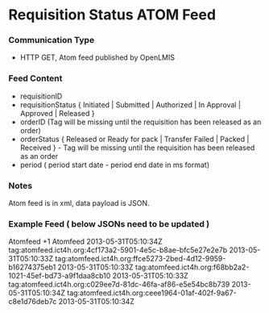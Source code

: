 # Requisition Status ATOM Feed

### Communication Type

- HTTP GET, Atom feed published by OpenLMIS

### Feed Content

- requisitionID
- requisitionStatus  { Initiated | Submitted | Authorized | In Approval | Approved | Released }
- orderID  (Tag will be missing until the requisition has been released as an order)
- orderStatus   { Released or Ready for pack | Transfer Failed | Packed | Received } - Tag will be missing until the requisition has been released as an order
- period ( period start date - period end date in ms format)

### Notes

Atom feed is in xml, data payload is JSON.

### Example Feed ( below JSONs need to be updated )

<?xml version="1.0" encoding="UTF-8"?>
<feed xmlns="http://www.w3.org/2005/Atom">
  <title>Event feed</title>
  <link rel="self" type="application/atom+xml" href="XXX" />
  <link rel="via" type="application/atom+xml" href="XXX" />
  <author>
    <name>Atomfeed</name>
  </author>
  <id>+1</id>
  <generator uri="https://github.com/ICT4H/atomfeed">Atomfeed</generator>
  <updated>2013-05-31T05:10:34Z</updated>
  <entry>
    <title>Requisition</title>
    <category />
    <id>tag:atomfeed.ict4h.org:4cf173a2-5901-4e5c-b8ae-bfc5e27e2e7b</id>
    <updated>2013-05-31T05:10:33Z</updated>
    <content type="application/vnd.atomfeed+xml"><![CDATA[{"requisitionId":1,"facilityId":1,"programId":1,"periodId":2,"requisitionStatus":"INITIATED","externalSystem":"commTrack"}]]></content>
  </entry>
  <entry>
    <title>Requisition</title>
    <category />
    <id>tag:atomfeed.ict4h.org:ffce5273-2bed-4d12-9959-b16274375eb1</id>
    <updated>2013-05-31T05:10:33Z</updated>
    <content type="application/vnd.atomfeed+xml"><![CDATA[{"requisitionId":1,"facilityId":1,"programId":1,"periodId":2,"requisitionStatus":"SUBMITTED","externalSystem":"commTrack"}]]></content>
  </entry>
  <entry>
    <title>Requisition</title>
    <category />
    <id>tag:atomfeed.ict4h.org:f68bb2a2-1021-45ef-bd73-a9f1daa8cb10</id>
    <updated>2013-05-31T05:10:33Z</updated>
    <content type="application/vnd.atomfeed+xml"><![CDATA[{"requisitionId":1,"facilityId":1,"programId":1,"periodId":2,"requisitionStatus":"AUTHORIZED","externalSystem":"commTrack"}]]></content>
  </entry>
  <entry>
    <title>Requisition</title>
    <category />
    <id>tag:atomfeed.ict4h.org:c029ee7d-81dc-46fa-af86-e5e54bc8b739</id>
    <updated>2013-05-31T05:10:34Z</updated>
    <content type="application/vnd.atomfeed+xml"><![CDATA[{"requisitionId":1,"facilityId":1,"programId":1,"periodId":2,"requisitionStatus":"APPROVED","externalSystem":"commTrack"}]]></content>
  </entry>
  <entry>
    <title>Requisition</title>
    <category />
    <id>tag:atomfeed.ict4h.org:ceee1964-01af-402f-9a67-c8e1d76deb7c</id>
    <updated>2013-05-31T05:10:34Z</updated>
    <content type="application/vnd.atomfeed+xml"><![CDATA[{"requisitionId":1,"facilityId":1,"programId":1,"periodId":2,"requisitionStatus":"RELEASED","externalSystem":"commTrack"}]]></content>
  </entry>
</feed>
